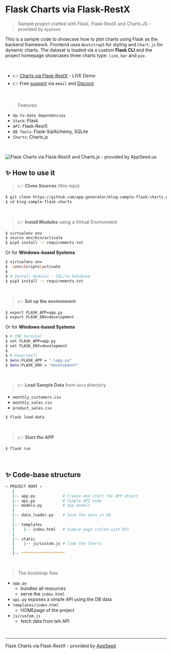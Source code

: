 # Flask Charts via Flask-RestX

> Sample project crafted with Flask, Flask-RestX and Charts.JS - provided by `AppSeed` 

This is a sample code to showcase how to plot charts using Flask as the backend framework. Frontend uses `Bootstrap5` for styling and `Chart.js` for dynamic charts. The dataset is loaded via a custom **Flask CLI** and the project homepage showcases three charts type: `line`, `bar` and `pie`. 

<br />

- 👉 [Charts via Flask-RestX](https://flask-charts-via-restx.appseed-srv1.com/) - LIVE Demo
- 👉 Free [support](https://appseed.us/support) via `email` and [Discord](https://discord.gg/fZC6hup).

<br />

> Features:

- `Up-to-date dependencies`
- `Stack`: Flask
- `API`: Flask-RestX
- `DB Tools`: Flask-SqlAlchemy, SQLite
- `Charts`: Charts.js

<br />

![Flask Charts via Flask-RestX and Charts.js - provided by AppSeed.us](https://user-images.githubusercontent.com/51070104/164218594-2a0a6a4d-618f-4fb8-90ee-7d4d41088466.jpg)

## ✨ How to use it

> 👉 **Clone Sources** (this repo)

```bash
$ git clone https://github.com/app-generator/blog-sample-flask-charts.git
$ cd blog-sample-flask-charts
```

<br />

> 👉 **Install Modules** using a Virtual Environment

```bash
$ virtualenv env
$ source env/bin/activate
$ pip3 install -r requirements.txt
```

Or for **Windows-based Systems**

```bash
$ virtualenv env
$ .\env\Scripts\activate
$
$ # Install modules - SQLite Database
$ pip3 install -r requirements.txt
```

<br />

> 👉 **Set up the environment**

```bash
$ export FLASK_APP=app.py
$ export FLASK_ENV=development
```

Or for **Windows-based Systems**

```bash
$ # CMD terminal
$ set FLASK_APP=app.py
$ set FLASK_ENV=development
$
$ # Powershell
$ $env:FLASK_APP = ".\app.py"
$ $env:FLASK_ENV = "development"
```

<br />

> 👉 **Load Sample Data** from `data` directory

- `monthly_customers.csv`
- `monthly_sales.csv`
- `product_sales.csv`

```bash
$ flask load-data 
```

<br />

> 👉 **Start the APP**

```bash
$ flask run 
```

<br />

## ✨ Code-base structure

```bash
< PROJECT ROOT >
   |
   |-- app.py            # Create and start the APP object
   |-- api.py            # Simple API node 
   |-- models.py         # app models
   |
   |-- data_loader.py    # Save the data in DB
   |
   |-- templates
   |    |-- index.html   # Simple page styled with BS5 
   |
   |-- static
   |    |-- js/custom.js # Code the Charts
   |
   |-- *******************
```

<br />

> The bootstrap flow

- `app.py` 
  - bundles all resources
  - serve the `index.html`
- `api.py` exposes a simple API using the DB data 
- `templates/index.html`
  - HOMEpage of the project
- `js/custom.js`
  - fetch data from teh API

<br />

---
Flask Charts via Flask-RestX - provided by [AppSeed](https://appseed.us)
